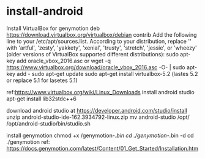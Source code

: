 # install-android
Install VirtualBox for genymotion
deb https://download.virtualbox.org/virtualbox/debian <mydist> contrib
Add the following line to your /etc/apt/sources.list. According to your distribution, replace '<mydist>' with 'artful', 'zesty', 'yakkety', 'xenial', 'trusty', 'stretch', 'jessie', or 'wheezy' (older versions of VirtualBox supported different distributions):
sudo apt-key add oracle_vbox_2016.asc
or
wget -q https://www.virtualbox.org/download/oracle_vbox_2016.asc -O- | sudo apt-key add -
sudo apt-get update
sudo apt-get install virtualbox-5.2 (lastes 5.2 or replace 5.1 for lasetes 5.1)

ref:https://www.virtualbox.org/wiki/Linux_Downloads
install android studio
apt-get install lib32stdc++6

download android studio at https://developer.android.com/studio/install
unzip android-studio-ide-162.3934792-linux.zip 
mv android-studio /opt/
/opt/android-studio/bin/studio.sh

install genymotion
chmod +x <Genymotion installer path>/genymotion-<version>_<arch>.bin
cd <Genymotion installer path>
./genymotion-<version>_<arch>.bin -d <Genymotion installer path>
cd <Genymotion installer path>
./genymotion
ref: https://docs.genymotion.com/latest/Content/01_Get_Started/Installation.htm
